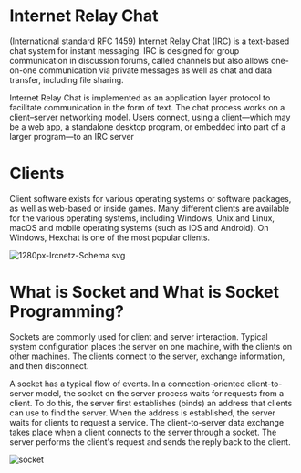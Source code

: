 # Internet Relay Chat

(International standard	RFC 1459)
Internet Relay Chat (IRC) is a text-based chat system for instant messaging. IRC is designed for group communication in discussion forums, called channels but also allows one-on-one communication via private messages as well as chat and data transfer, including file sharing.

Internet Relay Chat is implemented as an application layer protocol to facilitate communication in the form of text. The chat process works on a client–server networking model. Users connect, using a client—which may be a web app, a standalone desktop program, or embedded into part of a larger program—to an IRC server

# Clients
Client software exists for various operating systems or software packages, as well as web-based or inside games. Many different clients are available for the various operating systems, including Windows, Unix and Linux, macOS and mobile operating systems (such as iOS and Android). On Windows, Hexchat is one of the most popular clients.

![1280px-Ircnetz-Schema svg](https://user-images.githubusercontent.com/73845925/235754479-3b10f34f-0b5d-4e1b-af07-f27a7ae1ee26.png)


# What is Socket and What is Socket Programming?

Sockets are commonly used for client and server interaction. 
Typical system configuration places the server on one machine, with the clients on other machines. 
The clients connect to the server, exchange information, and then disconnect.

A socket has a typical flow of events.
In a connection-oriented client-to-server model, the socket on the server process waits for requests from a client. To do this, 
the server first establishes (binds) an address that clients can use to find the server. When the address is established, 
the server waits for clients to request a service. 
The client-to-server data exchange takes place when a client connects to the server through a socket. 
The server performs the client's request and sends the reply back to the client.

![socket](https://user-images.githubusercontent.com/73845925/230378632-a7e795d3-e6e4-406a-a50d-5f37f4883da1.png)
